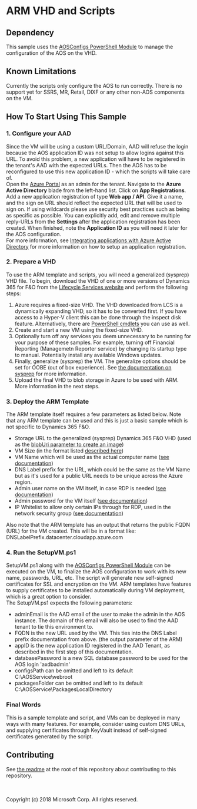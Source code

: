 # ARM VHD and Scripts

## Dependency

This sample uses the [AOSConfigs PowerShell Module](/aosconfigs/) to manage the configuration of the AOS on the VHD.

## Known Limitations

Currently the scripts only configure the AOS to run correctly. There is no support yet for SSRS, MR, Retail, DIXF or any other non-AOS components on the VM.

## How To Start Using This Sample

### 1. Configure your AAD
Since the VM will be using a custom URL/Domain, AAD will refuse the login because the AOS application ID was not setup to allow logins against this URL. To avoid this problem, a new application will have to be registered in the tenant's AAD with the expected URLs. Then the AOS has to be reconfigured to use this new application ID - which the scripts will take care of.<br/>
Open the [Azure Portal](https://portal.azure.com) as an admin for the tenant. Navigate to the **Azure Active Directory** blade from the left-hand list. Click on **App Registrations**. Add a new application registration of type **Web app / API**. Give it a name, and the sign on URL should reflect the expected URL that will be used to sign on. If using wildcards please use security best practices such as being as specific as possible. You can explicitly add, edit and remove multiple reply-URLs from the **Settings** after the application registration has been created. When finished, note the **Application ID** as you will need it later for the AOS configuration.<br/>
For more information, see [Integrating applications with Azure Active Directory](https://docs.microsoft.com/en-us/azure/active-directory/develop/active-directory-integrating-applications) for more information on how to setup an application registration.

### 2. Prepare a VHD
To use the ARM template and scripts, you will need a generalized (sysprep) VHD file. To begin, download the VHD of one or more versions of Dynamics 365 for F&O from the [Lifecycle Services website](https://lcs.dynamics.com) and perform the following steps:
1. Azure requires a fixed-size VHD. The VHD downloaded from LCS is a dynamically expanding VHD, so it has to be converted first. If you have access to a Hyper-V client this can be done through the inspect disk feature. Alternatively, there are [PowerShell cmdlets](https://docs.microsoft.com/en-us/powershell/module/hyper-v/convert-vhd?view=win10-ps) you can use as well.
2. Create and start a new VM using the fixed-size VHD.
3. Optionally turn off any services you deem unnecessary to be running for your purpose of these samples. For example, turning off Financial Reporting (Managemetn Reporter service) by changing its startup type to manual. Potentially install any available Windows updates.
4. Finally, generalize (sysprep) the VM. The generalize options should be set for OOBE (out of box experience). See [the documentation on sysprep](https://docs.microsoft.com/en-us/windows-hardware/manufacture/desktop/sysprep--generalize--a-windows-installation) for more information.
5. Upload the final VHD to blob storage in Azure to be used with ARM. More information in the next steps.

### 3. Deploy the ARM Template
The ARM template itself requires a few parameters as listed below. Note that any ARM template can be used and this is just a basic sample which is not specific to Dynamics 365 F&O.
- Storage URL to the generalized (sysprep) Dynamics 365 F&O VHD (used as the [blobUri parameter to create an image](https://docs.microsoft.com/en-us/azure/templates/microsoft.compute/images#imageosdisk-object))
- VM Size (in the format listed [ described here](https://docs.microsoft.com/en-us/azure/templates/microsoft.compute/virtualmachines#hardwareprofile-object))
- VM Name which will be used as the actual computer name ([see documentation](https://docs.microsoft.com/en-us/azure/templates/microsoft.compute/virtualmachines#osprofile-object))
- DNS Label prefix for the URL, which could be the same as the VM Name but as it's used for a public URL needs to be unique across the Azure region.
- Admin user name on the VM itself, in case RDP is needed ([see documentation](https://docs.microsoft.com/en-us/azure/templates/microsoft.compute/virtualmachines#osprofile-object))
- Admin password for the VM itself ([see documentation](https://docs.microsoft.com/en-us/azure/templates/microsoft.compute/virtualmachines#osprofile-object))
- IP Whitelist to allow only certain IPs through for RDP, used in the network security group ([see documentation](https://docs.microsoft.com/en-us/azure/templates/microsoft.network/networksecuritygroups#securityrulepropertiesformat-object))

Also note that the ARM template has an output that returns the public FQDN (URL) for the VM created. This will be in a format like: DNSLabelPrefix.datacenter.cloudapp.azure.com

### 4. Run the SetupVM.ps1
SetupVM.ps1 along with the [AOSConfigs PowerShell Module](/aosconfigs/) can be executed on the VM, to finalize the AOS configuration to work with its new name, passwords, URL, etc. The script will generate new self-signed certificates for SSL and encryption on the VM. ARM templates have features to supply certificates to be installed automatically during VM deployment, which is a great option to consider.<br />
The SetupVM.ps1 expects the following parameters:
- adminEmail is the AAD email of the user to make the admin in the AOS instance. The domain of this email will also be used to find the AAD tenant to tie this environment to.
- FQDN is the new URL used by the VM. This ties into the DNS Label prefix documentation from above. (the output parameter of the ARM)
- appID is the new application ID registered in the AAD Tenant, as described in the first step of this documentation.
- databasePassword is a new SQL database password to be used for the AOS login 'axdbadmin'
- configsPath can be omitted and left to its default C:\AOSService\webroot
- packagesFolder can be omitted and left to its default C:\AOSService\PackagesLocalDirectory

### Final Words
This is a sample template and script, and VMs can be deployed in many ways with many features. For example, consider using custom DNS URLs, and supplying certificates through KeyVault instead of self-signed certificates generated by the script.

## Contributing
See [the readme](/README.md) at the root of this repository about contributing to this repository.


<br />
<br />
Copyright (c) 2018 Microsoft Corp. All rights reserved.
